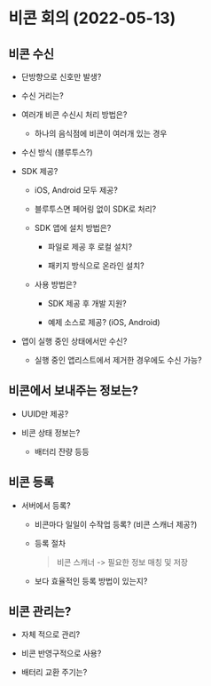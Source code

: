 # 비콘 회의 (2022-05-13)

## 비콘 수신

  - 단방향으로 신호만 발생?

  - 수신 거리는?

  - 여러개 비콘 수신시 처리 방법은?

    * 하나의 음식점에 비콘이 여러개 있는 경우

  - 수신 방식 (블루투스?)

  - SDK 제공?

    * iOS, Android 모두 제공?

    * 블루투스면 페어링 없이 SDK로 처리?

    * SDK 앱에 설치 방법은?

      - 파일로 제공 후 로컬 설치?

      - 패키지 방식으로 온라인 설치?

    * 사용 방법은?

      - SDK 제공 후 개발 지원?

      - 예제 소스로 제공? (iOS, Android)

  - 앱이 실행 중인 상태에서만 수신?

    * 실행 중인 앱리스트에서 제거한 경우에도 수신 가능?


## 비콘에서 보내주는 정보는?

  - UUID만 제공?

  - 비콘 상태 정보는?

    * 배터리 잔량 등등


## 비콘 등록

  - 서버에서 등록?

    * 비콘마다 일일이 수작업 등록? (비콘 스캐너 제공?)

    * 등록 절차
      > 비콘 스캐너 -> 필요한 정보 매칭 및 저장

    * 보다 효율적인 등록 방법이 있는지?


## 비콘 관리는?

  - 자체 적으로 관리?

  - 비콘 반영구적으로 사용?

  - 배터리 교환 주기는?






